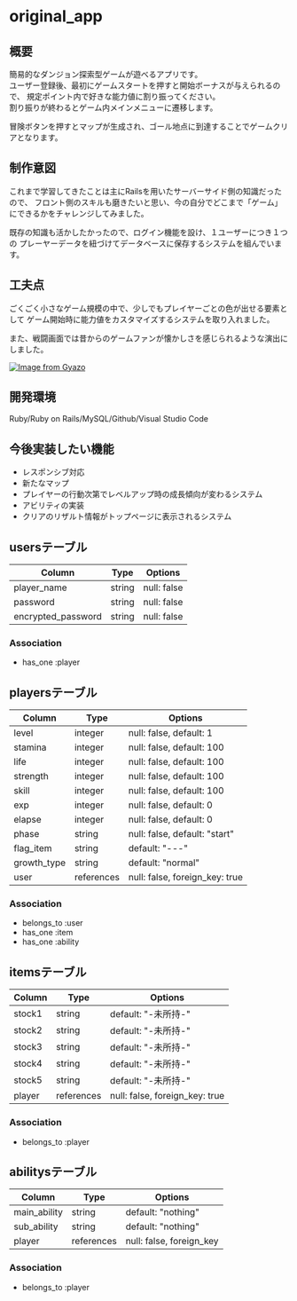 # original_app
## 概要
簡易的なダンジョン探索型ゲームが遊べるアプリです。  
ユーザー登録後、最初にゲームスタートを押すと開始ボーナスが与えられるので、
規定ポイント内で好きな能力値に割り振ってください。  
割り振りが終わるとゲーム内メインメニューに遷移します。  
  
冒険ボタンを押すとマップが生成され、ゴール地点に到達することでゲームクリアとなります。  

## 制作意図
これまで学習してきたことは主にRailsを用いたサーバーサイド側の知識だったので、
フロント側のスキルも磨きたいと思い、今の自分でどこまで「ゲーム」にできるかをチャレンジしてみました。

既存の知識も活かしたかったので、ログイン機能を設け、１ユーザーにつき１つの
プレーヤーデータを紐づけてデータベースに保存するシステムを組んでいます。  
  
## 工夫点
ごくごく小さなゲーム規模の中で、少しでもプレイヤーごとの色が出せる要素として
ゲーム開始時に能力値をカスタマイズするシステムを取り入れました。
  
また、戦闘画面では昔からのゲームファンが懐かしさを感じられるような演出にしました。

[![Image from Gyazo](https://i.gyazo.com/6a4b416a53fa5fb923f72b7bf9ea3e1d.gif)](https://gyazo.com/6a4b416a53fa5fb923f72b7bf9ea3e1d)


## 開発環境
Ruby/Ruby on Rails/MySQL/Github/Visual Studio Code

## 今後実装したい機能
- レスポンシブ対応
- 新たなマップ
- プレイヤーの行動次第でレベルアップ時の成長傾向が変わるシステム
- アビリティの実装
- クリアのリザルト情報がトップページに表示されるシステム





## usersテーブル

| Column             | Type    | Options                     |
| ------------------ | ------- | --------------------------- |
| player_name        | string  | null: false                 |
| password           | string  | null: false                 |
| encrypted_password | string  | null: false                 |

### Association
- has_one :player



## playersテーブル

| Column      | Type       | Options                        |
| ----------- | ---------- | ------------------------------ |
| level       | integer    | null: false, default: 1        |
| stamina     | integer    | null: false, default: 100      |
| life        | integer    | null: false, default: 100      |
| strength    | integer    | null: false, default: 100      |
| skill       | integer    | null: false, default: 100      |
| exp         | integer    | null: false, default: 0        |
| elapse      | integer    | null: false, default: 0        |
| phase       | string     | null: false, default: "start"  |
| flag_item   | string     | default: "---"                 |
| growth_type | string     | default: "normal"              |
| user        | references | null: false, foreign_key: true |

### Association
- belongs_to :user
- has_one    :item
- has_one    :ability



## itemsテーブル

| Column    | Type       | Options                        |
| --------- | ---------- | ------------------------------ |
| stock1    | string     | default: "-未所持-"             |
| stock2    | string     | default: "-未所持-"             |
| stock3    | string     | default: "-未所持-"             |
| stock4    | string     | default: "-未所持-"             |
| stock5    | string     | default: "-未所持-"             |
| player    | references | null: false, foreign_key: true |

### Association
- belongs_to :player


## abilitysテーブル

| Column       | Type        | Options                  |
| ------------ | ----------- | ------------------------ |
| main_ability | string      | default: "nothing"       |
| sub_ability  | string      | default: "nothing"       |
| player       | references  | null: false, foreign_key |

### Association
- belongs_to :player

